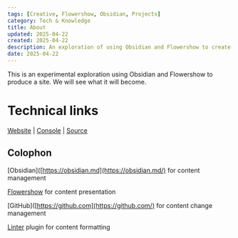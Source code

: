```yaml
---
tags: [Creative, Flowershow, Obsidian, Projects]
category: Tech & Knowledge
title: About
updated: 2025-04-22
created: 2025-04-22
description: An exploration of using Obsidian and Flowershow to create a website, detailing the project's development and technical links.
date: 2025-04-22
---
```


This is an experimental exploration using Obsidian and Flowershow to produce a site. We will see what it will become.

# Technical links

[Website](https://flowershow.app/@philoserf/T01) | [Console](https://cloud.flowershow.app) | [Source](https://github.com/philoserf/T01)

## Colophon

[Obsidian]([https://obsidian.md](https://obsidian.md/) for content management

[Flowershow]([https://flowershow.app](https://flowershow.app/)) for content presentation

[GitHub]([https://github.com](https://github.com/) for content change management

[Linter](https://platers.github.io/obsidian-linter/) plugin for content formatting
